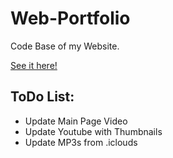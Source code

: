 # Web-Portfolio
Code Base of my Website.

[See it here!](https://jackghopkins.org/)

## ToDo List:
- Update Main Page Video
- Update Youtube with Thumbnails
- Update MP3s from .iclouds

